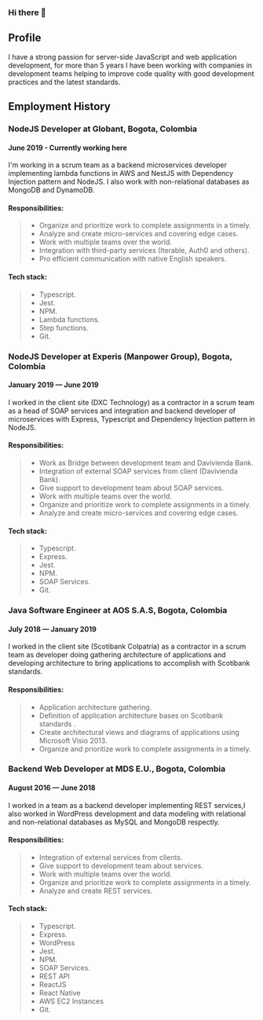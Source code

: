 ### Hi there 👋

<!--
**crijosicar/crijosicar** is a ✨ _special_ ✨ repository because its `README.md` (this file) appears on your GitHub profile.

Here are some ideas to get you started:

- 🔭 I’m currently working on ...
- 🌱 I’m currently learning ...
- 👯 I’m looking to collaborate on ...
- 🤔 I’m looking for help with ...
- 💬 Ask me about ...
- 📫 How to reach me: ...
- 😄 Pronouns: ...
- ⚡ Fun fact: ...
-->

## Profile

I have a strong passion for server-side JavaScript and web application development, for more than 5 years I have been working with companies in development teams helping to improve code quality with good development practices and the latest standards.

## Employment History

### NodeJS Developer at Globant, Bogota, Colombia
#### June 2019 - Currently working here

I'm working in a scrum team as a backend microservices developer implementing lambda functions in AWS and NestJS with Dependency Injection pattern and NodeJS. I also work with non-relational databases as MongoDB and DynamoDB.

#### Responsibilities:

> - Organize and prioritize work to complete assignments in a timely.
> - Analyze and create micro-services and covering edge cases.
> - Work with multiple teams over the world.
> - Integration with third-party services (Iterable, Auth0 and others).
> - Pro efficient communication with native English speakers.

#### Tech stack:
> - Typescript.
> - Jest.
> - NPM.
> - Lambda functions.
> - Step functions.
> - Git.

### NodeJS Developer at Experis (Manpower Group), Bogota, Colombia
#### January 2019 — June 2019

I worked in the client site (DXC Technology) as a contractor in a scrum team as a head of SOAP services and integration and backend developer of microservices with Express, Typescript and Dependency Injection pattern in NodeJS.

#### Responsibilities:

> - Work as Bridge between development team and Davivienda Bank.
> - Integration of external SOAP services from client (Davivienda Bank).
> - Give support to development team about SOAP services.
> - Work with multiple teams over the world.
> - Organize and prioritize work to complete assignments in a timely.
> - Analyze and create micro-services and covering edge cases.

#### Tech stack:
> - Typescript.
> - Express.
> - Jest.
> - NPM.
> - SOAP Services.
> - Git.

### Java Software Engineer at AOS S.A.S, Bogota, Colombia
#### July 2018 — January 2019

I worked in the client site (Scotibank Colpatria) as a contractor in a scrum team as developer doing gathering architecture of applications and developing architecture to bring applications to accomplish with Scotibank standards.

#### Responsibilities:

> - Application architecture gathering.
> - Definition of application architecture bases on Scotibank standards .
> - Create architectural views and diagrams of applications using Microsoft Visio 2013.
> - Organize and prioritize work to complete assignments in a timely.

### Backend Web Developer at MDS E.U., Bogota, Colombia
#### August 2016 — June 2018

I worked in a team as a backend developer implementing REST services,I also worked in WordPress development and data modeling with relational and non-relational databases as MySQL and MongoDB respectly.

#### Responsibilities:

> - Integration of external services from clients.
> - Give support to development team about services.
> - Work with multiple teams over the world.
> - Organize and prioritize work to complete assignments in a timely.
> - Analyze and create REST services.

#### Tech stack:
> - Typescript.
> - Express.
> - WordPress
> - Jest.
> - NPM.
> - SOAP Services.
> - REST API
> - ReactJS
> - React Native
> - AWS EC2 Instances
> - Git.


